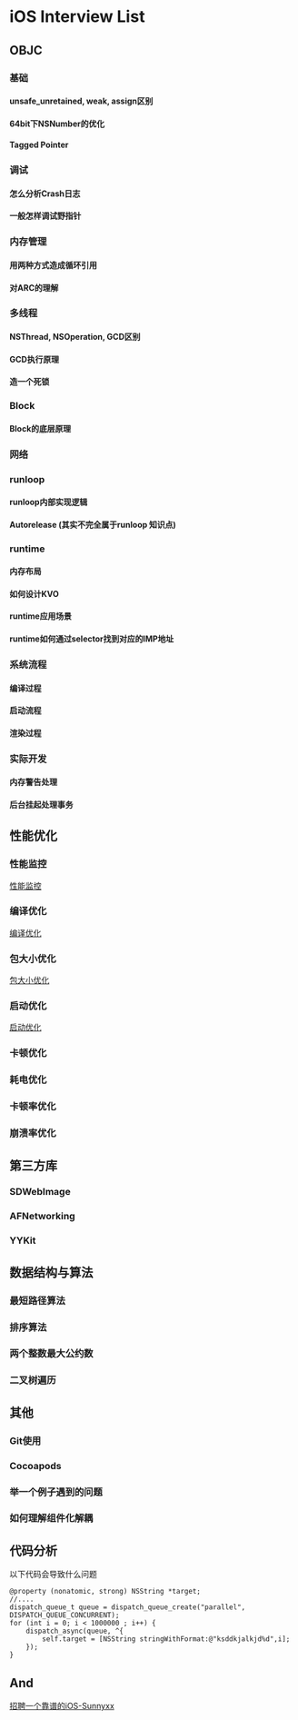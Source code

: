 # iOS Interview List

## OBJC

### 基础

#### unsafe_unretained, weak, assign区别

#### 64bit下NSNumber的优化

#### Tagged Pointer



### 调试

#### 怎么分析Crash日志

#### 一般怎样调试野指针


### 内存管理

#### 用两种方式造成循环引用

#### 对ARC的理解

### 多线程

#### NSThread, NSOperation, GCD区别

#### GCD执行原理

#### 造一个死锁


### Block

#### Block的底层原理

### 网络

### runloop

#### runloop内部实现逻辑

#### Autorelease (其实不完全属于runloop 知识点)

### runtime

#### 内存布局

#### 如何设计KVO

#### runtime应用场景

#### runtime如何通过selector找到对应的IMP地址

### 系统流程

#### 编译过程

#### 启动流程

#### 渲染过程


### 实际开发

#### 内存警告处理

#### 后台挂起处理事务



## 性能优化

### 性能监控

[性能监控](performance_monitor.md)

### 编译优化

[编译优化](compile_opt.md)

### 包大小优化

[包大小优化](ipa_opt.md)

### 启动优化

[启动优化](launch_opt.md)

### 卡顿优化



### 耗电优化

### 卡顿率优化

### 崩溃率优化







## 第三方库
### SDWebImage

### AFNetworking

### YYKit

## 数据结构与算法

### 最短路径算法

### 排序算法

### 两个整数最大公约数

### 二叉树遍历

## 其他
### Git使用

### Cocoapods

### 举一个例子遇到的问题

### 如何理解组件化解耦

## 代码分析
以下代码会导致什么问题

```objc
@property (nonatomic, strong) NSString *target;
//....
dispatch_queue_t queue = dispatch_queue_create("parallel", DISPATCH_QUEUE_CONCURRENT);
for (int i = 0; i < 1000000 ; i++) {
    dispatch_async(queue, ^{
        self.target = [NSString stringWithFormat:@"ksddkjalkjd%d",i];
    });
}
```

## And
[招聘一个靠谱的iOS-Sunnyxx](https://github.com/ChenYilong/iOSInterviewQuestions/blob/master/01%E3%80%8A%E6%8B%9B%E8%81%98%E4%B8%80%E4%B8%AA%E9%9D%A0%E8%B0%B1%E7%9A%84iOS%E3%80%8B%E9%9D%A2%E8%AF%95%E9%A2%98%E5%8F%82%E8%80%83%E7%AD%94%E6%A1%88/%E3%80%8A%E6%8B%9B%E8%81%98%E4%B8%80%E4%B8%AA%E9%9D%A0%E8%B0%B1%E7%9A%84iOS%E3%80%8B%E9%9D%A2%E8%AF%95%E9%A2%98%E5%8F%82%E8%80%83%E7%AD%94%E6%A1%88%EF%BC%88%E4%B8%8A%EF%BC%89.md#12-arc%E4%B8%8B%E4%B8%8D%E6%98%BE%E5%BC%8F%E6%8C%87%E5%AE%9A%E4%BB%BB%E4%BD%95%E5%B1%9E%E6%80%A7%E5%85%B3%E9%94%AE%E5%AD%97%E6%97%B6%E9%BB%98%E8%AE%A4%E7%9A%84%E5%85%B3%E9%94%AE%E5%AD%97%E9%83%BD%E6%9C%89%E5%93%AA%E4%BA%9B)